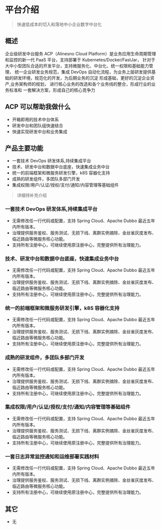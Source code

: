 # 平台介绍

> 快速低成本的切入和落地中小企业数字中台化

## 概述

企业级研发中台服务 ACP（Alinesno Cloud Platform）是业务应用生命周期管理和监控的新一代 PaaS 平台，支持部署于 Kubernetes/Docker/FastJar，
针对于大中小型团队合适的开发平台，支持微服务化、中台化、统一权限和基础能力管理， 统一企业研发业务规范，集成 DevOps 自动化流程，为业务上层研发提供基
础的研发环境，规范化的开发，为后期业务的沉淀 形成基础，更好的沉淀企业资产,业务架构师的规划， 进行核心业务的改造和各个业务线的整合，形成行业的业务标准和 一套解决方案，形成自己的核心竞争力

## ACP 可以帮助我做什么

- 开箱即用的技术中台体系
- 研发中台和团队组快速结合
- 快速实现研发中台和业务集成

## 产品主要功能

- 一套技术 DevOps 研发体系,持续集成平台
- 技术、研发中台和数据中台底座，快速集成业务中台
- 统一的前端框架和微服务研发引擎，k8S 容器化支持
- 成熟的研发组件，多团队多部门开发
- 集成权限/用户/认证/授权/支付/通知/内容管理等基础组件

> 详细待补充介绍

### 一套技术 DevOps 研发体系,持续集成平台

- 无需修改任一行代码或配置，支持 Spring Cloud、Apache Dubbo 最近五年内所有版本。
- 治理提供服务鉴权、服务测试、无损下线、离群实例摘除、金丝雀灰度发布、临近路由等微服务核心功能。
- 支持所有注册中心，可继续使用原注册中心，完整提供所有治理能力。

### 技术、研发中台和数据中台底座，快速集成业务中台

- 无需修改任一行代码或配置，支持 Spring Cloud、Apache Dubbo 最近五年内所有版本。
- 治理提供服务鉴权、服务测试、无损下线、离群实例摘除、金丝雀灰度发布、临近路由等微服务核心功能。
- 支持所有注册中心，可继续使用原注册中心，完整提供所有治理能力。

### 统一的前端框架和微服务研发引擎，k8S 容器化支持

- 无需修改任一行代码或配置，支持 Spring Cloud、Apache Dubbo 最近五年内所有版本。
- 治理提供服务鉴权、服务测试、无损下线、离群实例摘除、金丝雀灰度发布、临近路由等微服务核心功能。
- 支持所有注册中心，可继续使用原注册中心，完整提供所有治理能力。

### 成熟的研发组件，多团队多部门开发

- 无需修改任一行代码或配置，支持 Spring Cloud、Apache Dubbo 最近五年内所有版本。
- 治理提供服务鉴权、服务测试、无损下线、离群实例摘除、金丝雀灰度发布、临近路由等微服务核心功能。
- 支持所有注册中心，可继续使用原注册中心，完整提供所有治理能力。

### 集成权限/用户/认证/授权/支付/通知/内容管理等基础组件

- 无需修改任一行代码或配置，支持 Spring Cloud、Apache Dubbo 最近五年内所有版本。
- 治理提供服务鉴权、服务测试、无损下线、离群实例摘除、金丝雀灰度发布、临近路由等微服务核心功能。
- 支持所有注册中心，可继续使用原注册中心，完整提供所有治理能力。

### 一套日志异常监控通知和运维部署实践材料

- 无需修改任一行代码或配置，支持 Spring Cloud、Apache Dubbo 最近五年内所有版本。
- 治理提供服务鉴权、服务测试、无损下线、离群实例摘除、金丝雀灰度发布、临近路由等微服务核心功能。
- 支持所有注册中心，可继续使用原注册中心，完整提供所有治理能力。

## 其它

- 无

